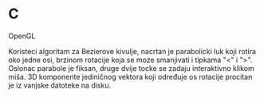 # C
OpenGL

Koristeci algoritam za Bezierove kivulje, nacrtan je parabolicki luk koji rotira oko jedne osi, brzinom rotacije 
koja se moze smanjivati i tipkama "<" i ">". Oslonac parabole je fiksan, druge dvije tocke se zadaju interaktivno 
klikom miša. 3D komponente jediničnog vektora koji određuje os rotacije procitan je iz vanjske datoteke na disku.
